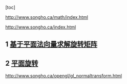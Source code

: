 [toc]





http://www.songho.ca/math/index.html

http://www.songho.ca/index.html

## 1 [基于平面法向量求解旋转矩阵](https://math.stackexchange.com/questions/1956699/getting-a-transformation-matrix-from-a-normal-vector)



## 2 [平面旋转](https://stackoverflow.com/questions/7685495/transforming-a-3d-plane-using-a-4x4-matrix)

http://www.songho.ca/opengl/gl_normaltransform.html